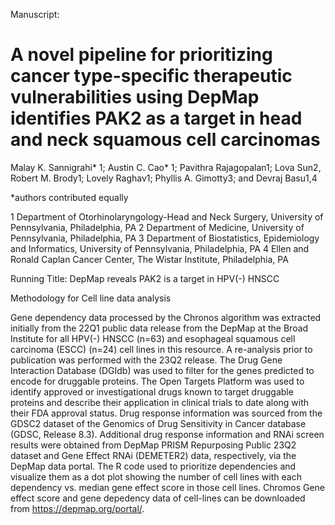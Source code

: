 Manuscript: 

# A novel pipeline for prioritizing cancer type-specific therapeutic vulnerabilities using DepMap identifies PAK2 as a target in head and neck squamous cell carcinomas

Malay K. Sannigrahi* 1; Austin C. Cao* 1; Pavithra Rajagopalan1; Lova Sun2, Robert M. Brody1; Lovely Raghav1; Phyllis A. Gimotty3; and Devraj Basu1,4

*authors contributed equally

1 Department of Otorhinolaryngology-Head and Neck Surgery, University of Pennsylvania, Philadelphia, PA
2 Department of Medicine, University of Pennsylvania, Philadelphia, PA
3 Department of Biostatistics, Epidemiology and Informatics, University of Pennsylvania, Philadelphia, PA
4 Ellen and Ronald Caplan Cancer Center, The Wistar Institute, Philadelphia, PA

Running Title: DepMap reveals PAK2 is a target in HPV(-) HNSCC

Methodology for Cell line data analysis

Gene dependency data processed by the Chronos algorithm was extracted initially from the 22Q1 public data release from the DepMap at the Broad Institute for all HPV(-) HNSCC (n=63) and esophageal squamous cell carcinoma (ESCC) (n=24) cell lines in this resource. A re-analysis prior to publication was performed with the 23Q2 release. The Drug Gene Interaction Database (DGIdb) was used to filter for the genes predicted to encode for druggable proteins. The Open Targets Platform was used to identify approved or investigational drugs known to target druggable proteins and describe their application in clinical trials to date along with their FDA approval status. Drug response information was sourced from the GDSC2 dataset of the Genomics of Drug Sensitivity in Cancer database (GDSC, Release 8.3). Additional drug response information and RNAi screen results were obtained from DepMap PRISM Repurposing Public 23Q2 dataset and Gene Effect RNAi (DEMETER2) data, respectively, via the DepMap data portal. 
The R code used to prioritize dependencies and visualize them as a dot plot showing the number of cell lines with each dependency vs. median gene effect score in those cell lines. Chromos Gene effect score and gene depedency data of cell-lines can be downloaded from https://depmap.org/portal/.
